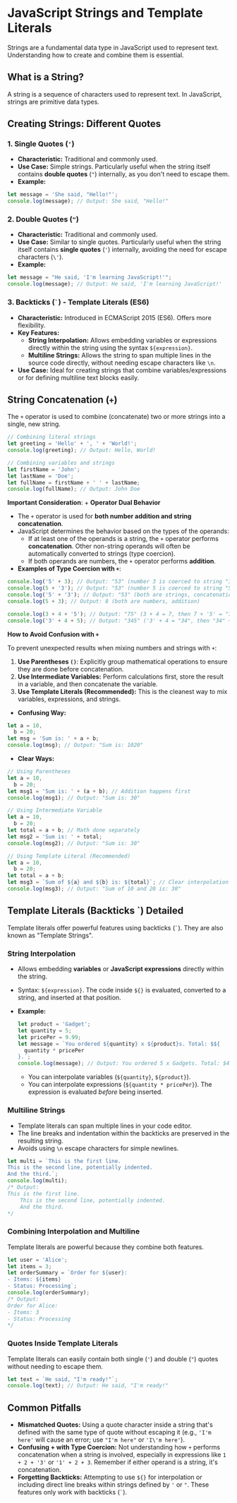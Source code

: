 # JavaScript Strings and Template Literals

Strings are a fundamental data type in JavaScript used to represent text. Understanding how to create and combine them is essential.

## What is a String?

A string is a sequence of characters used to represent text. In JavaScript, strings are primitive data types.

## Creating Strings: Different Quotes

### 1. Single Quotes (`'`)

- **Characteristic:** Traditional and commonly used.
- **Use Case:** Simple strings. Particularly useful when the string itself contains **double quotes** (`"`) internally, as you don't need to escape them.
- **Example:**

```js
let message = 'She said, "Hello!"';
console.log(message); // Output: She said, "Hello!"
```

### 2. Double Quotes (`"`)

- **Characteristic:** Traditional and commonly used.
- **Use Case:** Similar to single quotes. Particularly useful when the string itself contains **single quotes** (`'`) internally, avoiding the need for escape characters (`\'`).
- **Example:**

```js
let message = "He said, 'I'm learning JavaScript!'";
console.log(message); // Output: He said, 'I'm learning JavaScript!'
```

### 3. Backticks (`` ` ``) - Template Literals (ES6)

- **Characteristic:** Introduced in ECMAScript 2015 (ES6). Offers more flexibility.
- **Key Features:**
  - **String Interpolation:** Allows embedding variables or expressions directly within the string using the syntax `${expression}`.
  - **Multiline Strings:** Allows the string to span multiple lines in the source code directly, without needing escape characters like `\n`.
- **Use Case:** Ideal for creating strings that combine variables/expressions or for defining multiline text blocks easily.

## String Concatenation (`+`)

The `+` operator is used to combine (concatenate) two or more strings into a single, new string.

```js
// Combining literal strings
let greeting = 'Hello' + ', ' + 'World!';
console.log(greeting); // Output: Hello, World!

// Combining variables and strings
let firstName = 'John';
let lastName = 'Doe';
let fullName = firstName + ' ' + lastName;
console.log(fullName); // Output: John Doe
```

**Important Consideration**: + **Operator Dual Behavior**

- The `+` operator is used for **both number addition and string concatenation**.
- JavaScript determines the behavior based on the types of the operands:
  - If at least one of the operands is a string, the `+` operator performs **concatenation**. Other non-string operands will often be automatically converted to strings (type coercion).
  - If both operands are numbers, the `+` operator performs **addition**.
- **Examples of Type Coercion with `+`**:

```js
console.log('5' + 3); // Output: "53" (number 3 is coerced to string "3")
console.log(5 + '3'); // Output: "53" (number 5 is coerced to string "5")
console.log('5' + '3'); // Output: "53" (both are strings, concatenation)
console.log(5 + 3); // Output: 8 (both are numbers, addition)

console.log(3 + 4 + '5'); // Output: "75" (3 + 4 = 7, then 7 + '5' = "75")
console.log('3' + 4 + 5); // Output: "345" ('3' + 4 = "34", then "34" + 5 = "345")
```

**How to Avoid Confusion with `+`**

To prevent unexpected results when mixing numbers and strings with `+`:

1. **Use Parentheses `()`**: Explicitly group mathematical operations to ensure they are done before concatenation.
2. **Use Intermediate Variables:** Perform calculations first, store the result in a variable, and then concatenate the variable.
3. **Use Template Literals (Recommended):** This is the cleanest way to mix variables, expressions, and strings.

- **Confusing Way:**

```js
let a = 10,
  b = 20;
let msg = 'Sum is: ' + a + b;
console.log(msg); // Output: "Sum is: 1020"
```

- **Clear Ways:**

```js
// Using Parentheses
let a = 10,
  b = 20;
let msg1 = 'Sum is: ' + (a + b); // Addition happens first
console.log(msg1); // Output: "Sum is: 30"

// Using Intermediate Variable
let a = 10,
  b = 20;
let total = a + b; // Math done separately
let msg2 = 'Sum is: ' + total;
console.log(msg2); // Output: "Sum is: 30"

// Using Template Literal (Recommended)
let a = 10,
  b = 20;
let total = a + b;
let msg3 = `Sum of ${a} and ${b} is: ${total}`; // Clear interpolation
console.log(msg3); // Output: "Sum of 10 and 20 is: 30"
```

## Template Literals (Backticks `) Detailed

Template literals offer powerful features using backticks (`` ` ``). They are also known as "Template Strings".

### String Interpolation

- Allows embedding **variables** or **JavaScript expressions** directly within the string.
- Syntax: `${expression}`. The code inside `${}` is evaluated, converted to a string, and inserted at that position.
- **Example:**

  ```js
  let product = 'Gadget';
  let quantity = 5;
  let pricePer = 9.99;
  let message = `You ordered ${quantity} x ${product}s. Total: $${
    quantity * pricePer
  }.`;
  console.log(message); // Output: You ordered 5 x Gadgets. Total: $49.95.
  ```

  - You can interpolate variables (`${quantity}`, `${product}`).
  - You can interpolate expressions (`${quantity * pricePer}`). The expression is evaluated _before_ being inserted.

### Multiline Strings

- Template literals can span multiple lines in your code editor.
- The line breaks and indentation within the backticks are preserved in the resulting string.
- Avoids using `\n` escape characters for simple newlines.

```js
let multi = `This is the first line.
This is the second line, potentially indented.
And the third.`;
console.log(multi);
/* Output:
This is the first line.
    This is the second line, potentially indented.
    And the third.
*/
```

### Combining Interpolation and Multiline

Template literals are powerful because they combine both features.

```js
let user = 'Alice';
let items = 3;
let orderSummary = `Order for ${user}:
- Items: ${items}
- Status: Processing`;
console.log(orderSummary);
/* Output:
Order for Alice:
- Items: 3
- Status: Processing
*/
```

### Quotes Inside Template Literals

Template literals can easily contain both single (`'`) and double (`"`) quotes without needing to escape them.

```js
let text = `He said, "I'm ready!"`;
console.log(text); // Output: He said, "I'm ready!"
```

## Common Pitfalls

- **Mismatched Quotes:** Using a quote character inside a string that's defined with the same type of quote without escaping it (e.g., `'I'm here'` will cause an error; use `"I'm here"` or `'I\'m here'`).
- **Confusing + with Type Coercion:** Not understanding how `+` performs concatenation when a string is involved, especially in expressions like `1 + 2 + '3'` or `'1' + 2 + 3`. Remember if either operand is a string, it's concatenation.
- **Forgetting Backticks:** Attempting to use `${}` for interpolation or including direct line breaks within strings defined by `'` or `"`. These features only work with backticks (`` ` ``).
